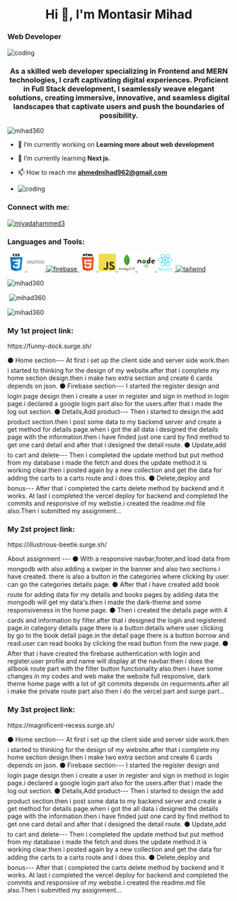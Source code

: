 <h1 align="center">Hi 👋, I'm Montasir Mihad</h1>
<h3>Web Developer</h3>
<img align='center' width='1000' alt='coding' src="https://i.ibb.co/KWGLwr9/mihad111.png" >

<h3 align="center">As a skilled web developer specializing in Frontend and MERN technologies, I craft captivating digital experiences. Proficient in Full Stack development, I seamlessly weave elegant solutions, creating immersive, innovative, and seamless digital landscapes that captivate users and push the boundaries of possibility.</h3>

<p align="left"> <img src="https://komarev.com/ghpvc/?username=mihad360&label=Profile%20views&color=0e75b6&style=flat" alt="mihad360" /> </p>

- 🔭 I’m currently working on **Learning more about web development**

- 🌱 I’m currently learning **Next js.**

- 📫 How to reach me **ahmedmihad962@gmail.com**
- <img align='right' width='500' alt='coding' src="https://i.ibb.co/kJh3Rf4/chill-coding-programming-lo-fi-animation-stock-animation-21874-1024x576.jpg" >
<h3 align="left" padding-top='50'>Connect with me:</h3>
<p align="left">
<a href="https://fb.com/miyadahammed3" target="blank"><img align="center" src="https://raw.githubusercontent.com/rahuldkjain/github-profile-readme-generator/master/src/images/icons/Social/facebook.svg" alt="miyadahammed3" height="30" width="40" /></a>
</p>

<h3 align="left">Languages and Tools:</h3>
<p align="left"> <a href="https://www.w3schools.com/css/" target="_blank" rel="noreferrer"> <img src="https://raw.githubusercontent.com/devicons/devicon/master/icons/css3/css3-original-wordmark.svg" alt="css3" width="40" height="40"/> </a> <a href="https://expressjs.com" target="_blank" rel="noreferrer"> <img src="https://raw.githubusercontent.com/devicons/devicon/master/icons/express/express-original-wordmark.svg" alt="express" width="40" height="40"/> </a> <a href="https://firebase.google.com/" target="_blank" rel="noreferrer"> <img src="https://www.vectorlogo.zone/logos/firebase/firebase-icon.svg" alt="firebase" width="40" height="40"/> </a> <a href="https://www.w3.org/html/" target="_blank" rel="noreferrer"> <img src="https://raw.githubusercontent.com/devicons/devicon/master/icons/html5/html5-original-wordmark.svg" alt="html5" width="40" height="40"/> </a> <a href="https://developer.mozilla.org/en-US/docs/Web/JavaScript" target="_blank" rel="noreferrer"> <img src="https://raw.githubusercontent.com/devicons/devicon/master/icons/javascript/javascript-original.svg" alt="javascript" width="40" height="40"/> </a> <a href="https://www.mongodb.com/" target="_blank" rel="noreferrer"> <img src="https://raw.githubusercontent.com/devicons/devicon/master/icons/mongodb/mongodb-original-wordmark.svg" alt="mongodb" width="40" height="40"/> </a> <a href="https://nodejs.org" target="_blank" rel="noreferrer"> <img src="https://raw.githubusercontent.com/devicons/devicon/master/icons/nodejs/nodejs-original-wordmark.svg" alt="nodejs" width="40" height="40"/> </a> <a href="https://reactjs.org/" target="_blank" rel="noreferrer"> <img src="https://raw.githubusercontent.com/devicons/devicon/master/icons/react/react-original-wordmark.svg" alt="react" width="40" height="40"/> </a> <a href="https://tailwindcss.com/" target="_blank" rel="noreferrer"> <img src="https://www.vectorlogo.zone/logos/tailwindcss/tailwindcss-icon.svg" alt="tailwind" width="40" height="40"/> </a> </p>

<p><img align="center" src="https://github-readme-stats.vercel.app/api/top-langs?username=mihad360&show_icons=true&locale=en&layout=compact" alt="mihad360" /></p>

<p>&nbsp;<img align="center" src="https://github-readme-stats.vercel.app/api?username=mihad360&show_icons=true&locale=en" alt="mihad360" /></p>

<p><img align="center" src="https://github-readme-streak-stats.herokuapp.com/?user=mihad360&" alt="mihad360" /></p>
<h3>My 1st project link:</h3>
<p>https://funny-dock.surge.sh/</p>
<p>⚫ Home section--- At first i set up the client side and server side work.then i started to thinking for the design of my website.after that i complete my home section design.then i make two extra section and create 6 cards depends on json.
⚫ Firebase section--- I started the register design and login page design then i create a user in register and sign in method in login page.i declared a google login part also for the users.after that i made the log out section.
⚫ Details,Add product--- Then i started to design the add product section.then i post some data to my backend server and create a get method for details page.when i got the all data i designed the details page with the information.then i have finded just one card by find method to get one card detail and after that i designed the detail route.
⚫ Update,add to cart and delete--- Then i completed the update method but put method from my database i made the fetch and does the update method.it is working clear.then i posted again by a new collection and get the data for adding the carts to a carts route and i does this.
⚫ Delete,deploy and bonus--- After that i completed the carts delete method by backend and it works. At last i completed the vercel deploy for backend and completed the commits and responsive of my webstie.i created the readme.md file also.Then i submitted my assignment...</p>

<h3>My 2st project link:</h3>
<p>https://illustrious-beetle.surge.sh/</p>
<p>About assignment ---
⚫ With a responsive navbar,footer,and load data from mongodb with also adding a swiper in the banner and also two sections i have created. there is also a button in the categories where clicking by user can go the categories details page.
⚫ After that i have created add book route for adding data for my details and books pages.by adding data the mongodb will get my data's.then i made the dark-theme and some responsiveness in the home page.
⚫ Then i created the details page with 4 cards and information by filter.after that i designed the login and registered page.in category details page there is a button details where user clicking by go to the book detail page.in the detail page there is a button borrow and read.user can read books by clicking the read button from the new page.
⚫ After that i have created the firebase authentication with login and register.user profile and name will display at the navbar.then i does the allbook route part with the filter button functionality also.then i have some changes in my codes and web make the website full responsive, dark theme home page with a lot of git commits depends on requirments.after all i make the private route part also then i do the vercel part and surge part...</p>

<h3>My 3st project link:</h3>
<p>https://magnificent-recess.surge.sh/</p>
<p>⚫ Home section--- At first i set up the client side and server side work.then i started to thinking for the design of my website.after that i complete my home section design.then i make two extra section and create 6 cards depends on json.
⚫ Firebase section--- I started the register design and login page design then i create a user in register and sign in method in login page.i declared a google login part also for the users.after that i made the log out section.
⚫ Details,Add product--- Then i started to design the add product section.then i post some data to my backend server and create a get method for details page.when i got the all data i designed the details page with the information.then i have finded just one card by find method to get one card detail and after that i designed the detail route.
⚫ Update,add to cart and delete--- Then i completed the update method but put method from my database i made the fetch and does the update method.it is working clear.then i posted again by a new collection and get the data for adding the carts to a carts route and i does this.
⚫ Delete,deploy and bonus--- After that i completed the carts delete method by backend and it works. At last i completed the vercel deploy for backend and completed the commits and responsive of my webstie.i created the readme.md file also.Then i submitted my assignment...</p>






